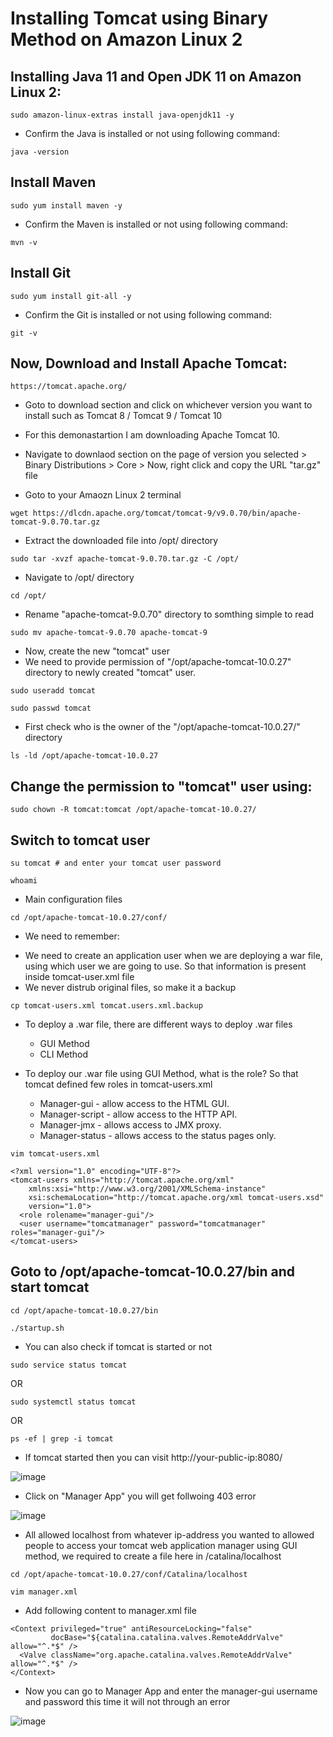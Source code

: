 # Installing Tomcat using Binary Method on Amazon Linux 2

## Installing Java 11 and Open JDK 11 on Amazon Linux 2:

```t
sudo amazon-linux-extras install java-openjdk11 -y
```
- Confirm the Java is installed or not using following command:

```t
java -version
```
## Install Maven

```t
sudo yum install maven -y
```
- Confirm the Maven is installed or not using following command:

```t
mvn -v
```

## Install Git

```t
sudo yum install git-all -y
```
- Confirm the Git is installed or not using following command:

```t
git -v 
```

## Now, Download and Install Apache Tomcat:

```t
https://tomcat.apache.org/
```

- Goto to download section and click on whichever version you want to install such as Tomcat 8 / Tomcat 9 / Tomcat 10

- For this demonastartion I am downloading Apache Tomcat 10.

- Navigate to downlaod section on the page of version you selected > Binary Distributions > Core >  Now, right click and copy the URL "tar.gz" file

- Goto to your Amaozn Linux 2 terminal 

```t
wget https://dlcdn.apache.org/tomcat/tomcat-9/v9.0.70/bin/apache-tomcat-9.0.70.tar.gz
```

- Extract the downloaded file into /opt/ directory

```t
sudo tar -xvzf apache-tomcat-9.0.70.tar.gz -C /opt/
```

- Navigate to /opt/ directory

```t
cd /opt/
```
- Rename "apache-tomcat-9.0.70" directory to somthing simple to read

```t
sudo mv apache-tomcat-9.0.70 apache-tomcat-9
```

- Now, create the new "tomcat" user
- We need to provide permission of "/opt/apache-tomcat-10.0.27" directory to newly created "tomcat" user.

```t
sudo useradd tomcat
```

```t
sudo passwd tomcat
```

- First check who is the owner of the "/opt/apache-tomcat-10.0.27/" directory

```t
ls -ld /opt/apache-tomcat-10.0.27
```

## Change the permission to "tomcat" user using:

```t
sudo chown -R tomcat:tomcat /opt/apache-tomcat-10.0.27/
```
## Switch to tomcat user

```t
su tomcat # and enter your tomcat user password
```

```t
whoami
```

- Main configuration files

```t
cd /opt/apache-tomcat-10.0.27/conf/
```

- We need to remember:
 * We need to create an application user when we are deploying a war file, using which user we are going to use. So that information is present inside tomcat-user.xml file
 * We never distrub original files, so make it a backup

```t
cp tomcat-users.xml tomcat.users.xml.backup
```

- To deploy a .war file, there are different ways to deploy .war files
  * GUI Method
  * CLI Method

- To deploy our .war file using GUI Method, what is the role? So that tomcat defined few roles in tomcat-users.xml
  * Manager-gui - allow access to the HTML GUI.
  * Manager-script - allow access to the HTTP API.
  * Manager-jmx - allows access to JMX proxy.
  * Manager-status - allows access to the status pages only.


```t
vim tomcat-users.xml
```

```t
<?xml version="1.0" encoding="UTF-8"?>
<tomcat-users xmlns="http://tomcat.apache.org/xml"
    xmlns:xsi="http://www.w3.org/2001/XMLSchema-instance"
    xsi:schemaLocation="http://tomcat.apache.org/xml tomcat-users.xsd"
    version="1.0">
  <role rolename="manager-gui"/>
  <user username="tomcatmanager" password="tomcatmanager" roles="manager-gui"/>
</tomcat-users>
```
## Goto to /opt/apache-tomcat-10.0.27/bin and start tomcat

```t
cd /opt/apache-tomcat-10.0.27/bin
```

```t
./startup.sh
```
- You can also check if tomcat is started or not
```t
sudo service status tomcat
```
OR
```t
sudo systemctl status tomcat
```
OR
```t
ps -ef | grep -i tomcat
```

- If tomcat started then you can visit http://your-public-ip:8080/

![image](https://user-images.githubusercontent.com/111498842/211397401-7c2a4a21-41e5-4752-b8e8-acb5d7f814de.png)

- Click on "Manager App" you will get follwoing 403 error

![image](https://user-images.githubusercontent.com/111498842/211398639-515675d1-5e98-43eb-ad33-071f2036025e.png)

- All allowed localhost from whatever ip-address you wanted to allowed people to access your tomcat web application manager using GUI method, we required to create a file here in /catalina/localhost

```t
cd /opt/apache-tomcat-10.0.27/conf/Catalina/localhost
```

```t
vim manager.xml
```

- Add following content to manager.xml file

```t
<Context privileged="true" antiResourceLocking="false"
         docBase="${catalina.catalina.valves.RemoteAddrValve" allow="^.*$" />
  <Valve className="org.apache.catalina.valves.RemoteAddrValve" allow="^.*$" />
</Context>
```

- Now you can go to Manager App and enter the manager-gui username and password this time it will not through an error

![image](https://user-images.githubusercontent.com/111498842/211401818-c77d788d-c598-48af-b9f5-d9738f8d17b4.png)




